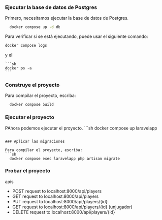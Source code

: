 ### Ejecutar la base de datos de Postgres

Primero, necesitamos ejecutar la base de datos de Postgres.
  ```sh
	docker compose up -d db
  ```
Para verificar si se está ejecutando, puede usar el siguiente comando:
```sh
docker compose logs
  ```
y el

	```sh
	docker ps -a
	```
### Construye el proyecto

Para compilar el proyecto, escriba:
  ```sh
	docker compose build
  ```

###  Ejecutar el proyecto

PAhora podemos ejecutar el proyecto.
	```sh
docker compose up laravelapp
  ```

### Aplicar las migraciones

Para compilar el proyecto, escriba:
  ```sh
	docker compose exec laravelapp php artisan migrate
  ```

### Probar el proyecto
apis
- POST request to localhost:8000/api/players
- GET request to localhost:8000/api/players
- PUT request to localhost:8000/api/players/{id}
- GET request to localhost:8000/api/players/{id} (unjugador) 
- DELETE request to localhost:8000/api/players/{id}